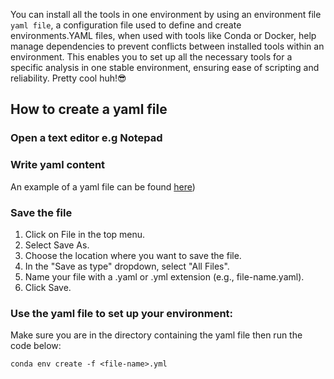 You can install all the tools in one environment by using an environment file `yaml file`, a configuration file used to define and create environments.YAML files, when used with tools like Conda or Docker, help manage dependencies to prevent conflicts between installed tools within an environment. This enables you to set up all the necessary tools for a specific analysis in one stable environment, ensuring ease of scripting and reliability. Pretty cool huh!😎
## How to create a yaml file
### Open a text editor e.g Notepad
### Write yaml content
An example of a yaml file can be found [here](https://github.com/sianicole/bfx_club_ke/blob/main/bfx-club.yml))
### Save the file
1. Click on File in the top menu.
2. Select Save As.
3. Choose the location where you want to save the file.
4. In the "Save as type" dropdown, select "All Files".
5. Name your file with a .yaml or .yml extension (e.g., file-name.yaml).
6. Click Save.
### Use the yaml file to set up your environment:
Make sure you are in the directory containing the yaml file then run the code below:
```
conda env create -f <file-name>.yml
```
